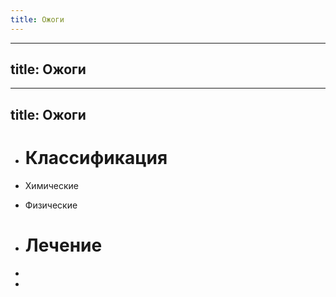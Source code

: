 ```yaml
---
title: Ожоги
---
```


- ---
title: Ожоги
---

- ---
title: Ожоги
---

- # Классификация

- Химические

- Физические

- # Лечение

- 

- 
